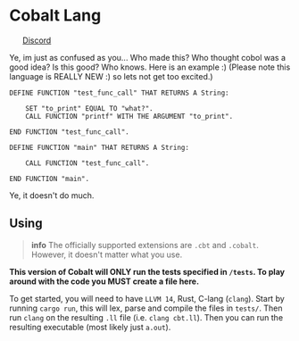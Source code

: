# Cobalt Lang
<ol>
<a href="https://discord.gg/bVmkQTKrqm">Discord</a>
</ol>


Ye, im just as confused as you... Who made this? Who thought cobol was a good idea? Is this good? Who knows.
Here is an example :) (Please note this language is REALLY NEW :) so lets not get too excited.)  
```
DEFINE FUNCTION "test_func_call" THAT RETURNS A String: 

    SET "to_print" EQUAL TO "what?".
    CALL FUNCTION "printf" WITH THE ARGUMENT "to_print".

END FUNCTION "test_func_call".

DEFINE FUNCTION "main" THAT RETURNS A String: 

    CALL FUNCTION "test_func_call".

END FUNCTION "main".
```  
Ye, it doesn't do much.

## Using

> **info** The officially supported extensions are `.cbt` and `.cobalt`. However, it doesn't matter what you use.   

**This version of Cobalt will ONLY run the tests specified in `/tests`. To play around with the code you MUST create a file here.**

To get started, you will need to have `LLVM 14`, Rust, C-lang (`clang`). Start by running `cargo run`, this will lex, parse and compile
the files in `tests/`. Then run `clang` on the resulting `.ll` file (i.e. `clang cbt.ll`). Then you can run the resulting executable (most likely just `a.out`).